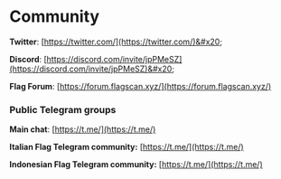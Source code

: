 # Community

**Twitter**: [https://twitter.com/](https://twitter.com/)&#x20;

**Discord**: [https://discord.com/invite/jpPMeSZ](https://discord.com/invite/jpPMeSZ)&#x20;

**Flag Forum**: [https://forum.flagscan.xyz/](https://forum.flagscan.xyz/)

### Public Telegram groups

**Main chat**: [https://t.me/](https://t.me/)

<!-- **Flag announcements group**: [https://t.me/FuseAnnouncements](https://t.me/FuseAnnouncements) -->

<!-- **Flag Cash group**: [https://t.me/fusecash](https://t.me/fusecash) -->

<!-- **medifaktSwap group**: [https://t.me/fuseswap](https://t.me/fuseswap) -->

<!-- **Flag NFTs**: [https://t.me/fuseNFTs](https://t.me/fuseNFTs)&#x20; -->

**Italian Flag Telegram community:** [https://t.me/](https://t.me/)

**Indonesian Flag Telegram community:** [https://t.me/](https://t.me/)

